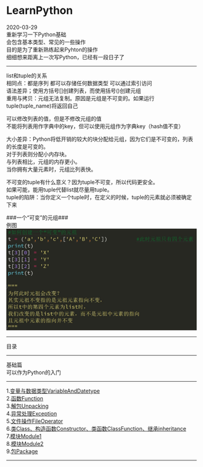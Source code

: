 # LearnPython  
2020-03-29  
重新学习一下Python基础  
会包含基本类型、常见的一些操作  
目的是为了重新熟练起来Pyhton的操作  
细细想来距离上一次写Python，已经有一段日子了  
****
list和tuple的关系  
相同点：都是序列 都可以存储任何数据类型 可以通过索引访问  
语法差异；使用方括号[]创建列表，而使用括号()创建元组  
重用与拷贝：元组无法复制。原因是元组是不可变的。如果运行tuple(tuple_name)将返回自己  
  
可以修改列表的值，但是不修改元组的值  
不能将列表用作字典中的key，但可以使用元组作为字典key（hash值不变）  
  
大小差异：Python将低开销的较大的块分配给元组，因为它们是不可变的，列表的长度是可变的。  
        	对于列表则分配小内存块。  
       	与列表相比，元组的内存更小。  
        	当你拥有大量元素时，元组比列表快。  
  
不可变的tuple有什么意义？因为tuple不可变，所以代码更安全。  
如果可能，能用tuple代替list就尽量用tuple。  
tuple的陷阱：当你定义一个tuple时，在定义的时候，tuple的元素就必须被确定下来  
  
###一个“可变”的元组###  
例图  
![Image text](https://github.com/Sanduoo/LearnPython/blob/master/variable/tuple.jpg)  
****
目录  
****
基础篇  
可以作为Python的入门  
****  
1.[变量与数据类型VariableAndDatetype](https://github.com/Sanduoo/LearnPython/tree/master/variable)  
2.[函数Function](https://github.com/Sanduoo/LearnPython/tree/master/def)  
3.[解包Unpacking](https://github.com/Sanduoo/LearnPython/blob/master/Unpacking.py)  
4.[异常处理Exception](https://github.com/Sanduoo/LearnPython/blob/master/Error_Exception.py)  
5.[文件操作FileOperator](https://github.com/Sanduoo/LearnPython/blob/master/FileOperator.py)  
6.[类Class、构造函数Constructor、类函数ClassFunction、继承inheritance](https://github.com/Sanduoo/LearnPython/blob/master/Class.py)  
7.[模块Module1](https://github.com/Sanduoo/LearnPython/blob/master/module.py)  
8.[模块Module2](https://github.com/Sanduoo/LearnPython/blob/master/module2.py)  
9.[包Package](https://github.com/Sanduoo/LearnPython/blob/master/packages.py)  
****